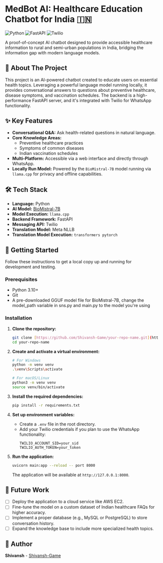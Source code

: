 # MedBot AI: Healthcare Education Chatbot for India 🇮🇳

![Python](https://img.shields.io/badge/python-3.10+-blue.svg)
![FastAPI](https://img.shields.io/badge/FastAPI-005571?style=for-the-badge&logo=fastapi&logoColor=white)
![Twilio](https://img.shields.io/badge/Twilio-F22F46?style=for-the-badge&logo=twilio&logoColor=white)

A proof-of-concept AI chatbot designed to provide accessible healthcare information to rural and semi-urban populations in India, bridging the information gap with modern language models.

## 🎯 About The Project

This project is an AI-powered chatbot created to educate users on essential health topics. Leveraging a powerful language model running locally, it provides conversational answers to questions about preventive healthcare, disease symptoms, and vaccination schedules. The backend is a high-performance FastAPI server, and it's integrated with Twilio for WhatsApp functionality.

## ✨ Key Features

* **Conversational Q&A:** Ask health-related questions in natural language.
* **Core Knowledge Areas:**
    * Preventive healthcare practices
    * Symptoms of common diseases
    * Indian vaccination schedules
* **Multi-Platform:** Accessible via a web interface and directly through WhatsApp.
* **Locally Run Model:** Powered by the `BioMistral-7B` model running via `llama.cpp` for privacy and offline capabilities.

## 🛠️ Tech Stack

* **Language:** Python
* **AI Model:** [BioMistral-7B](https://huggingface.co/BioMistral/BioMistral-7B)
* **Model Execution:** `llama.cpp`
* **Backend Framework:** FastAPI
* **Messaging API:** Twilio
* **Translation Model:** Meta NLLB
* **Translation Model Execution:** `transformers pytorch`


## 🚀 Getting Started

Follow these instructions to get a local copy up and running for development and testing.

### Prerequisites

* Python 3.10+
* Git
* A pre-downloaded GGUF model file for BioMistral-7B, change the model_path variable in sns.py and main.py to the model you're using

### Installation

1.  **Clone the repository:**
    ```sh
    git clone [https://github.com/Shivansh-Game/your-repo-name.git](https://github.com/Shivansh-Game/your-repo-name.git)
    cd your-repo-name
    ```
2.  **Create and activate a virtual environment:**
    ```sh
    # For Windows
    python -m venv venv
    .\venv\Scripts\activate

    # For macOS/Linux
    python3 -m venv venv
    source venv/bin/activate
    ```
3.  **Install the required dependencies:**
    ```sh
    pip install -r requirements.txt
    ```
4.  **Set up environment variables:**
    * Create a `.env` file in the root directory.
    * Add your Twilio credentials if you plan to use the WhatsApp functionality:
        ```env
        TWILIO_ACCOUNT_SID=your_sid
        TWILIO_AUTH_TOKEN=your_token
        ```

5.  **Run the application:**
    ```sh
    uvicorn main:app --reload -- port 8000
    ```
    The application will be available at `http://127.0.0.1:8000`.

## 🔮 Future Work

* [ ] Deploy the application to a cloud service like AWS EC2.
* [ ] Fine-tune the model on a custom dataset of Indian healthcare FAQs for higher accuracy.
* [ ] Implement a proper database (e.g., MySQL or PostgreSQL) to store conversation history.
* [ ] Expand the knowledge base to include more specialized health topics.

## 👤 Author

**Shivansh** - [Shivansh-Game](https://github.com/Shivansh-Game)
